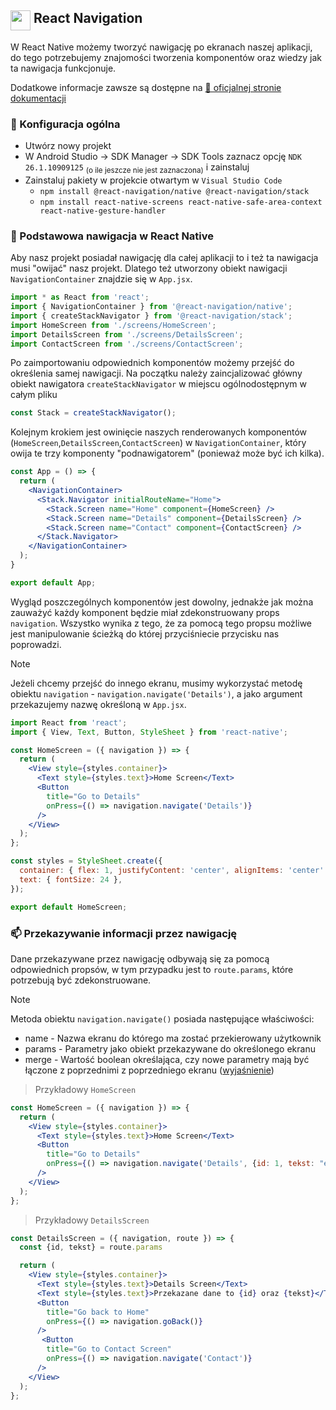 ##  <img width=32 align='top' src='https://github.com/user-attachments/assets/1f4abbc7-4fb3-4b26-a6e8-8d8db9ac7193' /> React Navigation 

W React Native możemy tworzyć nawigację po ekranach naszej aplikacji, do tego potrzebujemy znajomości tworzenia komponentów oraz wiedzy jak ta nawigacja funkcjonuje.

Dodatkowe informacje zawsze są dostępne na [ 🔗 oficjalnej stronie dokumentacji](https://reactnavigation.org/docs/hello-react-navigation)

### 📰 Konfiguracja ogólna
- Utwórz nowy projekt
- W Android Studio -> SDK Manager -> SDK Tools zaznacz opcję `NDK 26.1.10909125` <sub>(o ile jeszcze nie jest zaznaczona)</sub> i zainstaluj
- Zainstaluj pakiety w projekcie otwartym w `Visual Studio Code`
    - `npm install @react-navigation/native @react-navigation/stack`
    - `npm install react-native-screens react-native-safe-area-context react-native-gesture-handler`

### 🧠 Podstawowa nawigacja w React Native
Aby nasz projekt posiadał nawigację dla całej aplikacji to i też ta nawigacja musi "owijać" nasz projekt.
Dlatego też utworzony obiekt nawigacji `NavigationContainer` znajdzie się w `App.jsx`.

```jsx
import * as React from 'react';
import { NavigationContainer } from '@react-navigation/native';
import { createStackNavigator } from '@react-navigation/stack';
import HomeScreen from './screens/HomeScreen';
import DetailsScreen from './screens/DetailsScreen';
import ContactScreen from './screens/ContactScreen';
```

Po zaimportowaniu odpowiednich komponentów możemy przejść do określenia samej nawigacji.
Na początku należy zaincjalizować główny obiekt nawigatora `createStackNavigator` w miejscu ogólnodostępnym w całym pliku
```jsx
const Stack = createStackNavigator();
```

Kolejnym krokiem jest owinięcie naszych renderowanych komponentów (`HomeScreen`,`DetailsScreen`,`ContactScreen`) w `NavigationContainer`, który owija te trzy komponenty "podnawigatorem" (ponieważ może być ich kilka).

```jsx
const App = () => {
  return (
    <NavigationContainer>
      <Stack.Navigator initialRouteName="Home">
        <Stack.Screen name="Home" component={HomeScreen} />
        <Stack.Screen name="Details" component={DetailsScreen} />
        <Stack.Screen name="Contact" component={ContactScreen} />
      </Stack.Navigator>
    </NavigationContainer>
  );
}

export default App;
```
Wygląd poszczególnych komponentów jest dowolny, jednakże jak można zauważyć każdy komponent będzie miał zdekonstruowany props `navigation`.
Wszystko wynika z tego, że za pomocą tego propsu możliwe jest manipulowanie ścieżką do której przyciśniecie przycisku nas poprowadzi.
> [!NOTE]
> Jeżeli chcemy przejść do innego ekranu, musimy wykorzystać metodę obiektu `navigation` - `navigation.navigate('Details')`, a jako argument przekazujemy nazwę określoną w `App.jsx`.

```jsx
import React from 'react';
import { View, Text, Button, StyleSheet } from 'react-native';

const HomeScreen = ({ navigation }) => {
  return (
    <View style={styles.container}>
      <Text style={styles.text}>Home Screen</Text>
      <Button
        title="Go to Details"
        onPress={() => navigation.navigate('Details')}
      />
    </View>
  );
};

const styles = StyleSheet.create({
  container: { flex: 1, justifyContent: 'center', alignItems: 'center' },
  text: { fontSize: 24 },
});

export default HomeScreen;
```

### 📫 Przekazywanie informacji przez nawigację

Dane przekazywane przez nawigację odbywają się za pomocą odpowiednich propsów, w tym przypadku jest to `route.params`, które potrzebują być zdekonstruowane.

>[!NOTE]
> Metoda obiektu `navigation.navigate()` posiada następujące właściwości:
> - name - Nazwa ekranu do którego ma zostać przekierowany użytkownik
> - params - Parametry jako obiekt przekazywane do określonego ekranu
> - merge - Wartość boolean określająca, czy nowe parametry mają być łączone z poprzednimi z poprzedniego ekranu ([wyjaśnienie](https://stackoverflow.com/questions/67327642/what-does-merge-do-in-navigation-navigate-react-native))

> Przykładowy `HomeScreen`
```jsx
const HomeScreen = ({ navigation }) => {
  return (
    <View style={styles.container}>
      <Text style={styles.text}>Home Screen</Text>
      <Button
        title="Go to Details"
        onPress={() => navigation.navigate('Details', {id: 1, tekst: "eoo"})}
      />
    </View>
  );
};
```
> Przykładowy `DetailsScreen`
```jsx
const DetailsScreen = ({ navigation, route }) => {
  const {id, tekst} = route.params

  return (
    <View style={styles.container}>
      <Text style={styles.text}>Details Screen</Text>
      <Text style={styles.text}>Przekazane dane to {id} oraz {tekst}</Text>
      <Button
        title="Go back to Home"
        onPress={() => navigation.goBack()}
      />
       <Button
        title="Go to Contact Screen"
        onPress={() => navigation.navigate('Contact')}
      />
    </View>
  );
};
```


